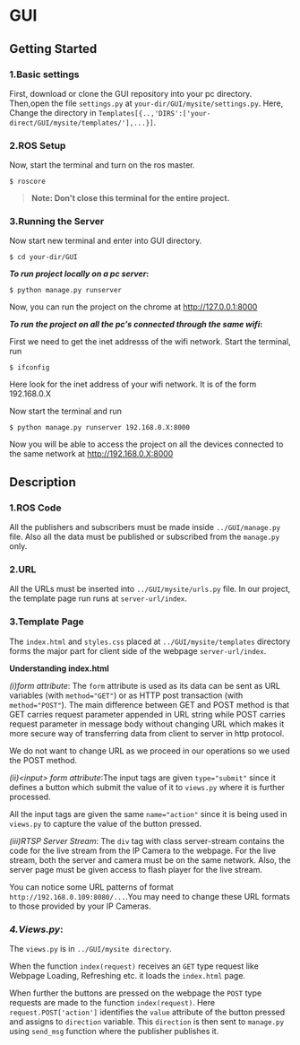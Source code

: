 
# GUI
## Getting Started
### 1.Basic settings
First, download or clone the GUI repository into your pc directory. Then,open the file `settings.py` at `your-dir/GUI/mysite/settings.py`. Here, Change the directory in `Templates[{..,'DIRS':['your-direct/GUI/mysite/templates/'],...}]`. 

### 2.ROS Setup
Now, start the terminal and turn on the ros master.

`$ roscore`

> **Note: Don't close this terminal for the entire project.** 

### 3.Running the Server
Now start new terminal and enter into GUI directory.

`$ cd your-dir/GUI`

**_To run project locally on a pc server_:**

`$ python manage.py runserver`

Now, you can run the project on the chrome at http://127.0.0.1:8000

**_To run the project on all the pc's connected through the same wifi_:**

First we need to get the inet addresss of the wifi network. Start the terminal, run

`$ ifconfig`

Here look for the inet address of your wifi network. It is of the form 192.168.0.X 

Now start the terminal and run

`$ python manage.py runserver 192.168.0.X:8000` 

Now you will be able to access the project on all the devices connected to the same network at http://192.168.0.X:8000

## Description
### 1.ROS Code
All the publishers and subscribers must be made inside `../GUI/manage.py` file.
Also all the data must be published or subscribed from the `manage.py` only. 

### 2.URL 
All the URLs must be inserted into `../GUI/mysite/urls.py` file. In our project, the template page run runs at `server-url/index`.

### 3.Template Page
 The `index.html` and `styles.css` placed at `../GUI/mysite/templates` directory forms the major part for client side of the webpage `server-url/index`.
 
 **Understanding index.html**

_(i)form attribute_: The `form` attribute is used as its data can be sent as URL variables (with `method="GET"`) or as HTTP post transaction (with `method="POST"`). The main difference between GET and POST method is that GET carries request parameter appended in URL string while POST carries request parameter in message body without changing URL which makes it more secure way of transferring data from client to server in http protocol.

 We do not want to change URL as we proceed in our operations so we used the POST method.

 _(ii)\<input\> form attribute_:The input tags are given `type="submit"` since it defines a button which submit the value of it to `views.py` where it is further processed.

All the input tags are given the same `name="action"` since it is being used in `views.py` to capture the value of the button pressed.

_(iii)RTSP Server Stream_: The `div` tag with class server-stream contains the code for the live stream from the IP Camera to the webpage. For the live stream, both the server and camera must be on the same network. Also, the server page must be given access to flash player for the live stream. 

You can notice some URL patterns of format `http://192.168.0.109:8080/...`.You may need to change these URL formats to those provided by your IP Cameras.

### _4.Views.py_:
The `views.py` is in `../GUI/mysite directory`. 

When the function `index(request)` receives an `GET` type request like Webpage Loading, Refreshing etc. it loads the `index.html` page.

When further the buttons are pressed on the webpage the `POST` type requests are made to the function `index(request)`. Here `request.POST['action']` identifies the `value` attribute of the button pressed and assigns to `direction` variable. This `direction` is then sent to `manage.py` using `send_msg` function where the publisher publishes it.








